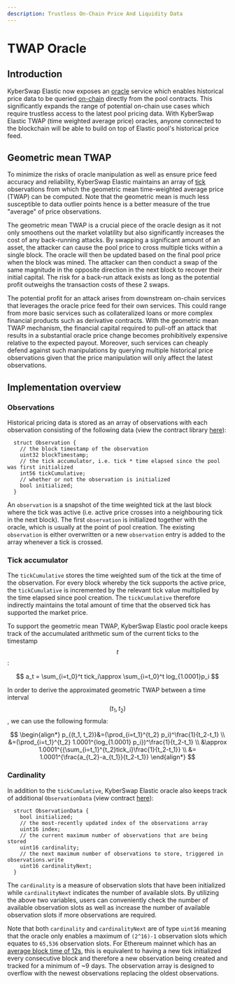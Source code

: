 ```yaml
---
description: Trustless On-Chain Price And Liquidity Data
---
```


# TWAP Oracle

## Introduction

KyberSwap Elastic now exposes an [oracle](../../../../getting-started/foundational-topics/decentralized-technologies/oracles.md) service which enables historical price data to be queried [on-chain](../../../../getting-started/foundational-topics/decentralized-technologies/on-chain-vs-off-chain-data.md) directly from the pool contracts. This significantly expands the range of potential on-chain use cases which require trustless access to the latest pool pricing data. With KyberSwap Elastic TWAP (time weighted average price) oracles, anyone connected to the blockchain will be able to build on top of Elastic pool's historical price feed.

## Geometric mean TWAP

To minimize the risks of oracle manipulation as well as ensure price feed accuracy and reliability, KyberSwap Elastic maintains an array of [tick](tick-range-mechanism.md) observations from which the geometric mean time-weighted average price (TWAP) can be computed. Note that the geometric mean is much less susceptible to data outlier points hence is a better measure of the true "average" of price observations.&#x20;

The geometric mean TWAP is a crucial piece of the oracle design as it not only smoothens out the market volatility but also significantly increases the cost of any back-running attacks. By swapping a significant amount of an asset, the attacker can cause the pool price to cross multiple ticks within a single block. The oracle will then be updated based on the final pool price when the block was mined. The attacker can then conduct a swap of the same magnitude in the opposite direction in the next block to recover their initial capital. The risk for a back-run attack exists as long as the potential profit outweighs the transaction costs of these 2 swaps.

The potential profit for an attack arises from downstream on-chain services that leverages the oracle price feed for their own services. This could range from more basic services such as collateralized loans or more complex financial products such as derivative contracts. With the geometric mean TWAP mechanism, the financial capital required to pull-off an attack that results in a substantial oracle price change becomes prohibitively expensive relative to the expected payout. Moreover, such services can cheaply defend against such manipulations by querying multiple historical price observations given that the price manipulation will only affect the latest observations.

## Implementation overview

### Observations

Historical pricing data is stored as an array of observations with each observation consisting of the following data (view the contract library [here](https://github.com/KyberNetwork/ks-elastic-sc/blob/main/contracts/libraries/Oracle.sol)):

```solidity
  struct Observation {
    // the block timestamp of the observation
    uint32 blockTimestamp;
    // the tick accumulator, i.e. tick * time elapsed since the pool was first initialized
    int56 tickCumulative;
    // whether or not the observation is initialized
    bool initialized;
  }
```

An `observation` is a snapshot of the time weighted tick at the last block where the tick was active (i.e. active price crosses into a neighbouring tick in the next block). The first `observation` is initialized together with the oracle, which is usually at the point of pool creation. The existing `observation` is either overwritten or a new `observation` entry is added to the array whenever a tick is crossed.

### Tick accumulator

The `tickCumulative` stores the time weighted sum of the tick at the time of the observation. For every block whereby the tick supports the active price, the `tickCumulative` is incremented by the relevant tick value multiplied by the time elapsed since pool creation. The `tickCumulative` therefore indirectly maintains the total amount of time that the observed tick has supported the market price.

To support the geometric mean TWAP, KyberSwap Elastic pool oracle keeps track of the accumulated arithmetic sum of the current ticks to the timestamp $$t$$:

$$
a_t = \sum_{i=t_0}^t tick_i\approx \sum_{i=t_0}^t log_{1.0001}p_i
$$

In order to derive the approximated geometric TWAP between a time interval $$(t_1, t_2)$$, we can use the following formula:

$$
\begin{align*}
p_{(t_1, t_2)}&=(\prod_{i=t_1}^{t_2} p_i)^\frac{1}{t_2-t_1} \\
&=(\prod_{i=t_1}^{t_2} 1.0001^{log_{1.0001} p_i})^\frac{1}{t_2-t_1} \\
&\approx 1.0001^{{\sum_{i=t_1}^{t_2}tick_i}\frac{1}{t_2-t_1}} \\
&= 1.0001^{\frac{a_{t_2}-a_{t_1}}{t_2-t_1}}
\end{align*}
$$

### Cardinality

In addition to the `tickCumulative`, KyberSwap Elastic oracle also keeps track of additional `ObservationData` (view contract [here](https://github.com/KyberNetwork/ks-elastic-sc/blob/main/contracts/oracle/PoolOracle.sol)):

```solidity
  struct ObservationData {
    bool initialized;
    // the most-recently updated index of the observations array
    uint16 index;
    // the current maximum number of observations that are being stored
    uint16 cardinality;
    // the next maximum number of observations to store, triggered in observations.write
    uint16 cardinalityNext;
  }
```

The `cardinality` is a measure of observation slots that have been initialized while `cardinalityNext` indicates the number of available slots. By utilizing the above two variables, users can conveniently check the number of available observation slots as well as increase the number of available observation slots if more observations are required.

Note that both `cardinality` and `cardinalityNext` are of type `uint16` meaning that the oracle only enables a maximum of `(2^16)-1` observation slots which equates to `65,536` observation slots. For Ethereum mainnet which has an [average block time of 12s](https://etherscan.io/chart/blocktime), this is equivalent to having a new tick initialized every consecutive block and therefore a new observation being created and tracked for a minimum of \~9 days. The observation array is designed to overflow with the newest observations replacing the oldest observations.
